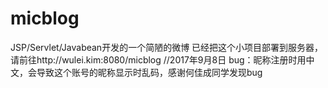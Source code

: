 # micblog
JSP/Servlet/Javabean开发的一个简陋的微博
已经把这个小项目部署到服务器，请前往http://wulei.kim:8080/micblog
//2017年9月8日
bug：昵称注册时用中文，会导致这个账号的昵称显示时乱码，感谢何佳成同学发现bug
